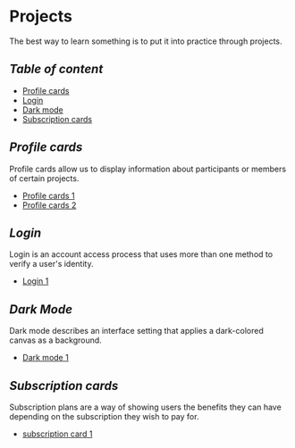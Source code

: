 # Projects

The best way to learn something is to put it into practice through projects.

## _Table of content_

- [Profile cards](#profile-cards)
- [Login](#login)
- [Dark mode](#dark-mode)
- [Subscription cards](#subscription-cards)

## _Profile cards_

Profile cards allow us to display information about participants or members of certain projects.

- [Profile cards 1](/projects/profile-cards/profile-card-1/)
- [Profile cards 2](/projects/profile-cards/profile-card-2/)

## _Login_

Login is an account access process that uses more than one method to verify a user's identity.

- [Login 1](/projects/login/login-1/)

## _Dark Mode_

Dark mode describes an interface setting that applies a dark-colored canvas as a background.

- [Dark mode 1](/projects/dark-mode/dark-mode-1/)

## _Subscription cards_

Subscription plans are a way of showing users the benefits they can have depending on the subscription they wish to pay for.

- [subscription card 1](/projects/subscription-cards/subscription-card-1/)

